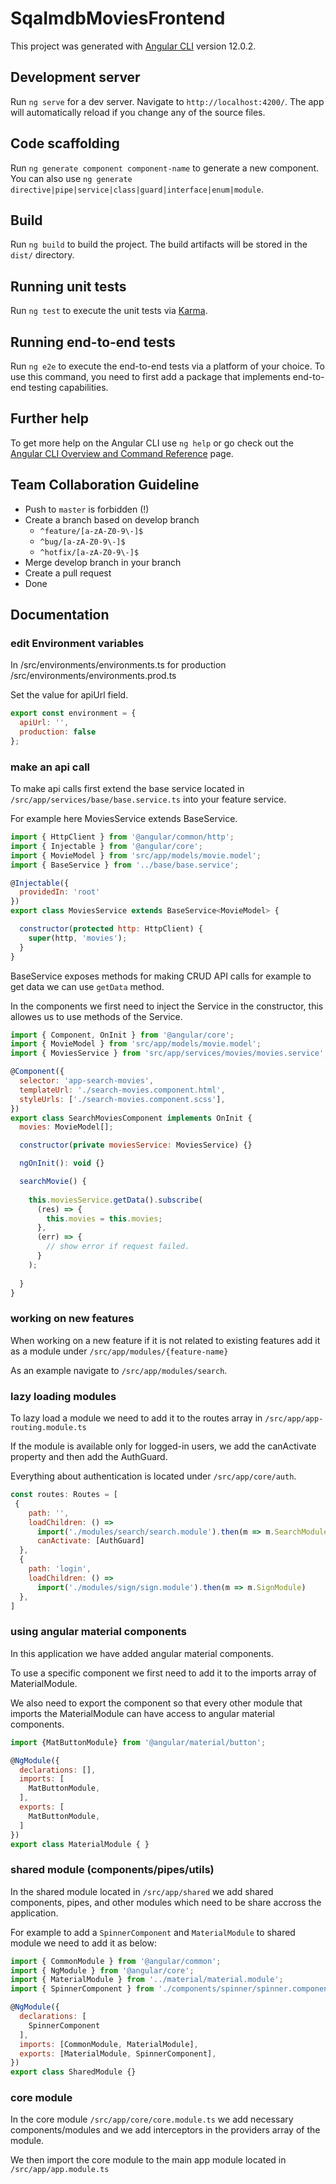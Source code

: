 # SqaImdbMoviesFrontend

This project was generated with [Angular CLI](https://github.com/angular/angular-cli) version 12.0.2.

## Development server

Run `ng serve` for a dev server. Navigate to `http://localhost:4200/`. The app will automatically reload if you change any of the source files.

## Code scaffolding

Run `ng generate component component-name` to generate a new component. You can also use `ng generate directive|pipe|service|class|guard|interface|enum|module`.

## Build

Run `ng build` to build the project. The build artifacts will be stored in the `dist/` directory.

## Running unit tests

Run `ng test` to execute the unit tests via [Karma](https://karma-runner.github.io).

## Running end-to-end tests

Run `ng e2e` to execute the end-to-end tests via a platform of your choice. To use this command, you need to first add a package that implements end-to-end testing capabilities.

## Further help

To get more help on the Angular CLI use `ng help` or go check out the [Angular CLI Overview and Command Reference](https://angular.io/cli) page.

## Team Collaboration Guideline
- Push to ```master``` is forbidden (!)
- Create a branch based on develop branch
    - ```^feature/[a-zA-Z0-9\-]$```
    - ```^bug/[a-zA-Z0-9\-]$```
    - ```^hotfix/[a-zA-Z0-9\-]$```
- Merge develop branch in your branch
- Create a pull request
- Done

## Documentation

### edit Environment variables 

In /src/environments/environments.ts for production /src/environments/environments.prod.ts

Set the value for apiUrl field.

```javascript
export const environment = {
  apiUrl: '',
  production: false
};
```
### make an api call

To make api calls first extend the base service located in `/src/app/services/base/base.service.ts` into your feature service.

For example here MoviesService extends BaseService.

```javascript
import { HttpClient } from '@angular/common/http';
import { Injectable } from '@angular/core';
import { MovieModel } from 'src/app/models/movie.model';
import { BaseService } from '../base/base.service';

@Injectable({
  providedIn: 'root'
})
export class MoviesService extends BaseService<MovieModel> {

  constructor(protected http: HttpClient) { 
    super(http, 'movies');
  }
}
```

BaseService exposes methods for making CRUD API calls for example to get data we can use `getData` method.

In the components we first need to inject the Service in the constructor, this allowes us to use methods of the Service.

```javascript
import { Component, OnInit } from '@angular/core';
import { MovieModel } from 'src/app/models/movie.model';
import { MoviesService } from 'src/app/services/movies/movies.service';

@Component({
  selector: 'app-search-movies',
  templateUrl: './search-movies.component.html',
  styleUrls: ['./search-movies.component.scss'],
})
export class SearchMoviesComponent implements OnInit {
  movies: MovieModel[];

  constructor(private moviesService: MoviesService) {}

  ngOnInit(): void {}

  searchMovie() {
   
    this.moviesService.getData().subscribe(
      (res) => {
        this.movies = this.movies;
      },
      (err) => {
        // show error if request failed.
      }
    );
    
  }
}
```
### working on new features

When working on a new feature if it is not related to existing features add it as a module under `/src/app/modules/{feature-name}`

As an example navigate to `/src/app/modules/search`.

### lazy loading modules

To lazy load a module we need to add it to the routes array in `/src/app/app-routing.module.ts`

If the module is available only for logged-in users, we add the canActivate property and then add the AuthGuard.

Everything about authentication is located under `/src/app/core/auth`.

```javascript
const routes: Routes = [
 {
    path: '',
    loadChildren: () =>
      import('./modules/search/search.module').then(m => m.SearchModule),
      canActivate: [AuthGuard]
  },
  {
    path: 'login',
    loadChildren: () =>
      import('./modules/sign/sign.module').then(m => m.SignModule)
  },
]
```
### using angular material components

In this application we have added angular material components.

To use a specific component we first need to add it to the imports array of MaterialModule.

We also need to export the component so that every other module that imports the MaterialModule can have access to angular material components.

```javascript
import {MatButtonModule} from '@angular/material/button';

@NgModule({
  declarations: [],
  imports: [
    MatButtonModule,
  ],
  exports: [
    MatButtonModule,
  ]
})
export class MaterialModule { }

```

### shared module (components/pipes/utils)

In the shared module located in `/src/app/shared` we add shared components, pipes, and other modules which need to be share accross the application.

For example to add a `SpinnerComponent` and `MaterialModule` to shared module we need to add it as below:

```javascript
import { CommonModule } from '@angular/common';
import { NgModule } from '@angular/core';
import { MaterialModule } from '../material/material.module';
import { SpinnerComponent } from './components/spinner/spinner.component';

@NgModule({
  declarations: [
    SpinnerComponent
  ],
  imports: [CommonModule, MaterialModule],
  exports: [MaterialModule, SpinnerComponent],
})
export class SharedModule {}
```

### core module

In the core module `/src/app/core/core.module.ts` we add necessary components/modules and we add interceptors in the providers array of the module.

We then import the core module to the main app module located in `/src/app/app.module.ts`
